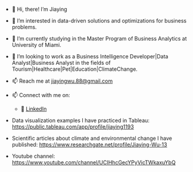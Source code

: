 - 👋 Hi, there! I’m Jiaying
- 👀 I’m interested in data-driven solutions and optimizations for business problems.
- 🌱 I’m currently studying in the Master Program of Business Analytics at University of Miami.
- 💞️ I’m looking to work as a Business Intelligence Developer|Data Analyst|Business Analyst in the fields of Tourism|Healthcare|Pet|Education|ClimateChange.
- 📫 Reach me at jiayingwu.88@gmail.com
- 📫 Connect with me on:
  - :office: [LinkedIn](https://www.linkedin.com/in/jiayingwu88/)

- Data visualization examples I have practiced in Tableau: https://public.tableau.com/app/profile/jiaying1193
- Scientific articles about climate and environmental change I have published: https://www.researchgate.net/profile/Jiaying-Wu-13 
- Youtube channel: https://www.youtube.com/channel/UCIHhcGecYPyVicTWkaxuYbQ

<!---
JiayingJW/JiayingJW is a ✨ special ✨ repository because its `README.md` (this file) appears on your GitHub profile.
You can click the Preview link to take a look at your changes.
--->

